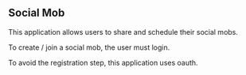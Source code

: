 ## Social Mob

This application allows users to share and schedule their social mobs.

To create / join a social mob, the user must login. 

To avoid the registration step, this application uses oauth. 
